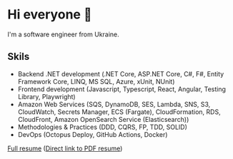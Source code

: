 # Hi everyone 👋

I'm a software engineer from Ukraine.

## Skils

- Backend .NET development (.NET Core, ASP.NET Core, C#, F#, Entity Framework Core, LINQ, MS SQL, Azure, xUnit, NUnit)
- Frontend development (Javascript, Typescript, React, Angular, Testing Library, Playwright)
- Amazon Web Services (SQS, DynamoDB, SES, Lambda, SNS, S3, CloudWatch, Secrets Manager, ECS (Fargate), CloudFormation, RDS, CloudFront, Amazon OpenSearch Service (Elasticsearch))
- Methodologies & Practices (DDD, CQRS, FP, TDD, SOLID)
- DevOps (Octopus Deploy, GitHub Actions, Docker)

[Full resume](https://devua.com/resume/) ([Direct link to PDF resume](https://devua.com/files/sergiy-oliynyk-backend-fullstack-developer.pdf))

<!--
**DevUAcom/DevUAcom** is a ✨ _special_ ✨ repository because its `README.md` (this file) appears on your GitHub profile.

Here are some ideas to get you started:

- 🔭 I’m currently working on ...
- 🌱 I’m currently learning ...
- 👯 I’m looking to collaborate on ...
- 🤔 I’m looking for help with ...
- 💬 Ask me about ...
- 📫 How to reach me: ...
- 😄 Pronouns: ...
- ⚡ Fun fact: ...
-->
